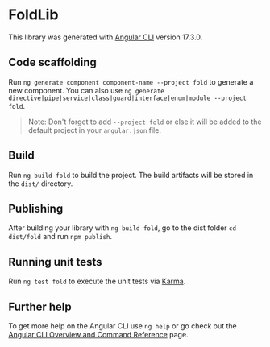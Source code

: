 # FoldLib

This library was generated with [Angular CLI](https://github.com/angular/angular-cli) version 17.3.0.

## Code scaffolding

Run `ng generate component component-name --project fold` to generate a new component. You can also use `ng generate directive|pipe|service|class|guard|interface|enum|module --project fold`.

> Note: Don't forget to add `--project fold` or else it will be added to the default project in your `angular.json` file.

## Build

Run `ng build fold` to build the project. The build artifacts will be stored in the `dist/` directory.

## Publishing

After building your library with `ng build fold`, go to the dist folder `cd dist/fold` and run `npm publish`.

## Running unit tests

Run `ng test fold` to execute the unit tests via [Karma](https://karma-runner.github.io).

## Further help

To get more help on the Angular CLI use `ng help` or go check out the [Angular CLI Overview and Command Reference](https://angular.io/cli) page.
